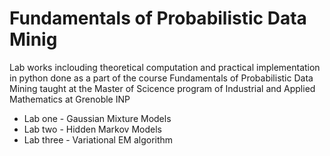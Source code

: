 # Fundamentals of Probabilistic Data Minig

Lab works inclouding theoretical computation and practical implementation in python done as a part of the course Fundamentals of Probabilistic Data Mining taught at the Master of Scicence program of Industrial and Applied Mathematics at Grenoble INP 

* Lab one - Gaussian Mixture Models
* Lab two - Hidden Markov Models
* Lab three - Variational EM algorithm 
